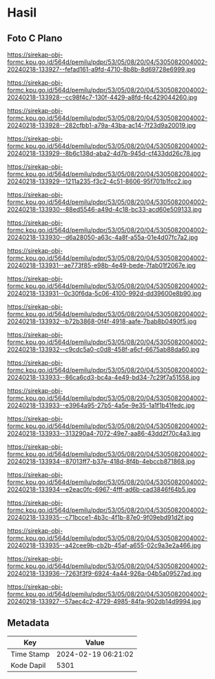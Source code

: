 # Hasil

## Foto C Plano

https://sirekap-obj-formc.kpu.go.id/564d/pemilu/pdpr/53/05/08/20/04/5305082004002-20240218-133927--fefad161-a9fd-4710-8b8b-8d69728e6999.jpg

https://sirekap-obj-formc.kpu.go.id/564d/pemilu/pdpr/53/05/08/20/04/5305082004002-20240218-133928--cc98f4c7-130f-4429-a8fd-f4c429044260.jpg

https://sirekap-obj-formc.kpu.go.id/564d/pemilu/pdpr/53/05/08/20/04/5305082004002-20240218-133928--282cfbb1-a79a-43ba-ac14-7f23d9a20019.jpg

https://sirekap-obj-formc.kpu.go.id/564d/pemilu/pdpr/53/05/08/20/04/5305082004002-20240218-133929--8b6c138d-aba2-4d7b-945d-cf433dd26c78.jpg

https://sirekap-obj-formc.kpu.go.id/564d/pemilu/pdpr/53/05/08/20/04/5305082004002-20240218-133929--1211a235-f3c2-4c51-8606-95f701b1fcc2.jpg

https://sirekap-obj-formc.kpu.go.id/564d/pemilu/pdpr/53/05/08/20/04/5305082004002-20240218-133930--88ed5546-a49d-4c18-bc33-acd60e509133.jpg

https://sirekap-obj-formc.kpu.go.id/564d/pemilu/pdpr/53/05/08/20/04/5305082004002-20240218-133930--d6a28050-a63c-4a8f-a55a-01e4d07fc7a2.jpg

https://sirekap-obj-formc.kpu.go.id/564d/pemilu/pdpr/53/05/08/20/04/5305082004002-20240218-133931--ae773f85-e98b-4e49-bede-7fab01f2067e.jpg

https://sirekap-obj-formc.kpu.go.id/564d/pemilu/pdpr/53/05/08/20/04/5305082004002-20240218-133931--0c30f6da-5c06-4100-992d-dd39600e8b90.jpg

https://sirekap-obj-formc.kpu.go.id/564d/pemilu/pdpr/53/05/08/20/04/5305082004002-20240218-133932--b72b3868-0f4f-4918-aafe-7bab8b0490f5.jpg

https://sirekap-obj-formc.kpu.go.id/564d/pemilu/pdpr/53/05/08/20/04/5305082004002-20240218-133932--c9cdc5a0-c0d8-458f-a6cf-6675ab88da60.jpg

https://sirekap-obj-formc.kpu.go.id/564d/pemilu/pdpr/53/05/08/20/04/5305082004002-20240218-133933--86ca6cd3-bc4a-4e49-bd34-7c29f7a51558.jpg

https://sirekap-obj-formc.kpu.go.id/564d/pemilu/pdpr/53/05/08/20/04/5305082004002-20240218-133933--e3964a95-27b5-4a5e-9e35-1a1f1b41fedc.jpg

https://sirekap-obj-formc.kpu.go.id/564d/pemilu/pdpr/53/05/08/20/04/5305082004002-20240218-133933--313290a4-7072-49e7-aa86-43dd2f70c4a3.jpg

https://sirekap-obj-formc.kpu.go.id/564d/pemilu/pdpr/53/05/08/20/04/5305082004002-20240218-133934--87013ff7-b37e-418d-8f4b-4ebccb871868.jpg

https://sirekap-obj-formc.kpu.go.id/564d/pemilu/pdpr/53/05/08/20/04/5305082004002-20240218-133934--e2eac0fc-6967-4fff-ad6b-cad3846f64b5.jpg

https://sirekap-obj-formc.kpu.go.id/564d/pemilu/pdpr/53/05/08/20/04/5305082004002-20240218-133935--c71bcce1-4b3c-4f1b-87e0-9f09ebd91d2f.jpg

https://sirekap-obj-formc.kpu.go.id/564d/pemilu/pdpr/53/05/08/20/04/5305082004002-20240218-133935--a42cee9b-cb2b-45af-a655-02c9a3e2a466.jpg

https://sirekap-obj-formc.kpu.go.id/564d/pemilu/pdpr/53/05/08/20/04/5305082004002-20240218-133936--7263f3f9-6924-4a44-926a-04b5a09527ad.jpg

https://sirekap-obj-formc.kpu.go.id/564d/pemilu/pdpr/53/05/08/20/04/5305082004002-20240218-133927--57aec4c2-4729-4985-84fa-902db14d9994.jpg


## Metadata

| Key        | Value               |
| ---------- | ------------------- |
| Time Stamp | 2024-02-19 06:21:02 |
| Kode Dapil | 5301                |



